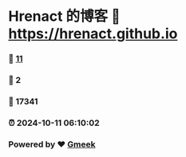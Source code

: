 # Hrenact 的博客 :link: https://hrenact.github.io 
### :page_facing_up: [11](https://hrenact.github.io/tag.html) 
### :speech_balloon: 2 
### :hibiscus: 17341 
### :alarm_clock: 2024-10-11 06:10:02 
### Powered by :heart: [Gmeek](https://github.com/Meekdai/Gmeek)
